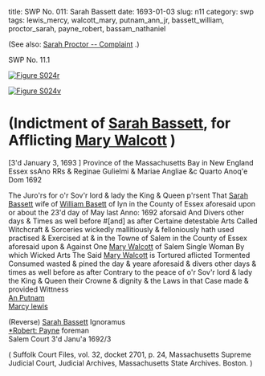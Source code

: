 title: SWP No. 011: Sarah Bassett
date: 1693-01-03
slug: n11
category: swp
tags: lewis_mercy, walcott_mary, putnam_ann_jr, bassett_william, proctor_sarah, payne_robert, bassam_nathaniel




(See also: [Sarah Proctor -- Complaint](/n2.html#n2.361) .)

<div markdown class="doc" id="n11.1">

<div class="doc_id">SWP No. 11.1</div>


<span markdown class="figure">[![Figure S024r](archives/Suffolk/small/S024A.jpg)](archives/Suffolk/large/S024A.jpg)</span>

<span markdown class="figure">[![Figure S024v](archives/Suffolk/small/S024B.jpg)](archives/Suffolk/large/S024B.jpg)</span>

# (Indictment of [Sarah Bassett](/tag/bassam_nathaniel.html), for Afflicting [Mary Walcott](/tag/walcott_mary.html) )

[3'd January 3, 1693 ] Province of the Massachusetts  Bay in New England Essex  ssAno RRs & Reginae Gulielmi & Mariae Angliae &c Quarto Anoq'e  Dom 1692

The Juro'rs for o'r Sov'r lord & lady the King & Queen p'rsent  That [Sarah Bassett](/tag/bassam_nathaniel.html) wife of [William Basett](/tag/bassett_william.html) of lyn in the County  of Essex aforesaid upon or about the 23'd day of May last Anno: 1692 aforsaid  And Divers other days & Times as well before #[and] as after Certaine  detestable Arts Called Witchcraft & Sorceries wickedly mallitiously  & felloniously hath used practised & Exercised at & in the Towne  of Salem in the County of Essex aforesaid upon & Against One  [Mary Walcott](/tag/walcott_mary.html) of Salem Single Woman By which Wicked Arts The  Said [Mary Walcott](/tag/walcott_mary.html) is Tortured aflicted Tormented Consumed wasted  & pined the day & yeare aforesaid & divers other days & times as  well before as after Contrary to the peace of o'r Sov'r lord & lady the King  & Queen their Crowne & dignity & the Laws in that Case made  & provided
Wittness  
[An Putnam](/tag/putnam_ann_jr.html)  
[Marcy lewis](/tag/lewis_mercy.html) 

(Reverse) [Sarah Bassett](/tag/bassam_nathaniel.html) 
Ignoramus  
[*Robert: Payne](/tag/payne_robert.html) 
foreman  
Salem Court 3'd Janu'a 1692/3  

( Suffolk Court Files, vol. 32, docket 2701, p. 24, Massachusetts Supreme Judicial Court, Judicial Archives, Massachusetts State Archives. Boston. )

</div>

